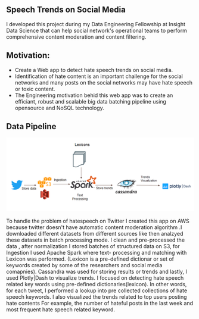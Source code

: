 ## Speech Trends on Social Media
I developed this project during my Data Engineering Fellowship at Insight Data Science that can help social network's operational teams to perform comprehensive content moderation and content filtering.
## Motivation:
* Create a Web app to detect hate speech trends on social media.
* Identification of hate content is an important challenge for the social networks and many posts on the social networks may have hate speech or toxic content. 
* The Engineering motivation behid this web app was to create an efficiant, robust and scalable big data batching pipeline using opensource and NoSQL technology.
## Data Pipeline
![alt tag](https://github.com/mahrukh-uw/HateSpeechTrends/blob/master/images/system_architecture.png)

To handle the problem of hatespeech on Twitter I created this app on AWS because twitter doesn't have automatic content moderation algorithm .I downloaded different datasets from 
different sources like then analzyed these datasets in batch processing mode.
I clean and pre-processed the data , after normalization I stored batches of structured data on S3, for Ingestion I used Apache Spark where text- processing and matching with Lexicon was performed. (Lexicon is a pre-defined dictionar or set of keywords created by some of the researchers and social media comapnies).
Cassandra was used for storing results or trends and lastly, I used Plotly|Dash to visualize trends.
I focused on detecting hate speech related key words using pre-defined dictionaries(lexicon). In other words, for each tweet, I performed a lookup into pre collected collections of hate speech keywords. I  also visualized the trends related to top users posting hate contents For example, the number of hateful posts in the last week and most frequent hate speech related keyword.

